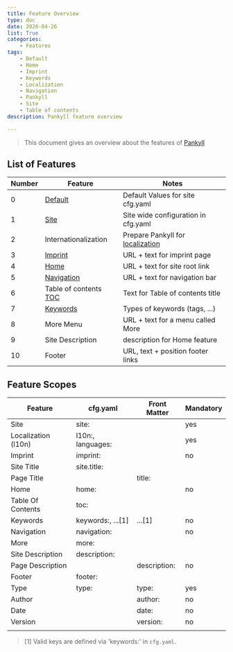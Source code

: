 ```yaml
---
title: Feature Overview
type: doc
date: 2020-04-26
list: True
categories:
    - Features
tags:
    - Default
    - Home
    - Imprint
    - Keywords
    - Localization
    - Navigation
    - Pankyll
    - Site
    - Table of contents
description: Pankyll feature overview

---
```


> This document gives an overview about the features of [Pankyll]

## List of Features

| Number | Feature                 | Notes                                 |
| -------| ----------------------- | ------------------------------------- |
| 0      | [Default]               | Default Values for site cfg.yaml      |
| 1      | [Site]                  | Site wide configuration in cfg.yaml   |
| 2      | Internationalization    | Prepare Pankyll for [localization]    |
| 3      | [Imprint]               | URL + text for imprint page           |
| 4      | [Home]                  | URL + text for site root link         |
| 5      | [Navigation]            | URL + text for navigation bar         |
| 6      | Table of contents [TOC] | Text for Table of contents title      |
| 7      | [Keywords]              | Types of keywords (tags, ...)         |
| 8      | More Menu               | URL + text for a menu called More     |
| 9      | Site Description        | description for Home feature          |
| 10     | Footer                  | URL, text + position footer links     |

## Feature Scopes

| Feature                 | cfg.yaml           | Front Matter | Mandatory |
|------------------------ | ------------------ | ------------ | --------- |
| Site                    | site:              |              | yes       |
| Localization (l10n)     | l10n:, languages:  |              | yes       |
| Imprint                 | imprint:           |              | no        |
| Site Title              | site.title:        |              |           |
| Page Title              |                    | title:       |           |
| Home                    | home:              |              | no        |
| Table Of Contents       | toc:               |              |           |
| Keywords                | keywords:, ...[1]  | ...[1]       | no        |
| Navigation              | navigation:        |              | no        |
| More                    | more:              |              |           |
| Site Description        | description:       |              |           |
| Page Description        |                    | description: | no        |
| Footer                  | footer:            |              |           |
| Type                    | type:              | type:        | yes       |
| Author                  |                    | author:      | no        |
| Date                    |                    | date:        | no        |
| Version                 |                    | version:     | no        |
|                         |                    |              |           |

> [1] Valid keys are defined via 'keywords:' in `cfg.yaml`.

[Default]: /en_US/Documentation/Features/default.html
[Home]: /en_US/Documentation/Features/home.html
[Imprint]: /en_US/Documentation/Features/imprint-feature.html
[Keywords]: /en_US/Documentation/Features/keywords.html
[Localization]: /en_US/Documentation/Features/localization.html
[Navigation]: /en_US/Documentation/Features/navigation.html
[Pankyll]: https://www.pankyll.org/
[Site]: /en_US/Documentation/Features/site.html
[TOC]: /en_US/Documentation/Features/toc.html

